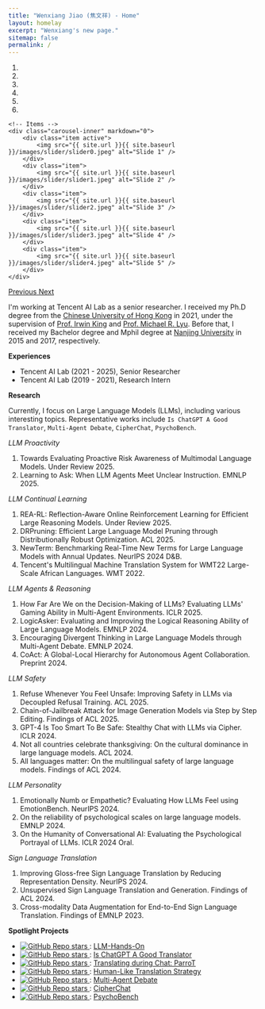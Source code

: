 ```yaml
---
title: "Wenxiang Jiao (焦文祥) - Home"
layout: homelay
excerpt: "Wenxiang's new page."
sitemap: false
permalink: /
---
```


<div markdown="0" id="carousel" class="carousel slide" data-ride="carousel" data-interval="4000" data-pause="hover" >
    <!-- Menu -->
    <ol class="carousel-indicators">
        <li data-target="#carousel" data-slide-to="0" class="active"></li>
        <li data-target="#carousel" data-slide-to="1"></li>
        <li data-target="#carousel" data-slide-to="2"></li>
        <li data-target="#carousel" data-slide-to="3"></li>
        <li data-target="#carousel" data-slide-to="4"></li>
        <li data-target="#carousel" data-slide-to="5"></li>
    </ol>

    <!-- Items -->
    <div class="carousel-inner" markdown="0">
        <div class="item active">
            <img src="{{ site.url }}{{ site.baseurl }}/images/slider/slider0.jpeg" alt="Slide 1" />
        </div>
        <div class="item">
            <img src="{{ site.url }}{{ site.baseurl }}/images/slider/slider1.jpeg" alt="Slide 2" />
        </div>
        <div class="item">
            <img src="{{ site.url }}{{ site.baseurl }}/images/slider/slider2.jpeg" alt="Slide 3" />
        </div>
        <div class="item">
            <img src="{{ site.url }}{{ site.baseurl }}/images/slider/slider3.jpeg" alt="Slide 4" />
        </div>
        <div class="item">
            <img src="{{ site.url }}{{ site.baseurl }}/images/slider/slider4.jpeg" alt="Slide 5" />
        </div>
    </div>
  <a class="left carousel-control" href="#carousel" role="button" data-slide="prev">
    <span class="glyphicon glyphicon-chevron-left" aria-hidden="true"></span>
    <span class="sr-only">Previous</span>
  </a>
  <a class="right carousel-control" href="#carousel" role="button" data-slide="next">
    <span class="glyphicon glyphicon-chevron-right" aria-hidden="true"></span>
    <span class="sr-only">Next</span>
  </a>
</div>


I'm working at Tencent AI Lab as a senior researcher.
I received my Ph.D degree from the [Chinese University of Hong Kong](https://www.cuhk.edu.hk/chinese/index.html) in 2021, under the supervision of [Prof. Irwin King](https://www.cse.cuhk.edu.hk/irwin.king/home) and [Prof. Michael R. Lyu](https://www.cse.cuhk.edu.hk/lyu/). Before that, I received my Bachelor degree and Mphil degree at [Nanjing University](https://www.nju.edu.cn) in 2015 and 2017, respectively.


**Experiences**
- Tencent AI Lab (2021 - 2025), Senior Researcher
- Tencent AI Lab (2019 - 2021), Research Intern


**Research**

Currently, I focus on Large Language Models (LLMs), including various interesting topics.
Representative works include `Is ChatGPT A Good Translator`, `Multi-Agent Debate`, `CipherChat`, `PsychoBench`.

_LLM Proactivity_
1. Towards Evaluating Proactive Risk Awareness of Multimodal Language Models. Under Review 2025.
2. Learning to Ask: When LLM Agents Meet Unclear Instruction. EMNLP 2025.

_LLM Continual Learning_
1. REA-RL: Reflection-Aware Online Reinforcement Learning for Efficient Large Reasoning Models. Under Review 2025.
2. DRPruning: Efficient Large Language Model Pruning through Distributionally Robust Optimization. ACL 2025.
3. NewTerm: Benchmarking Real-Time New Terms for Large Language Models with Annual Updates. NeurIPS 2024 D&B.
4. Tencent's Multilingual Machine Translation System for WMT22 Large-Scale African Languages. WMT 2022.

_LLM Agents & Reasoning_
1. How Far Are We on the Decision-Making of LLMs? Evaluating LLMs' Gaming Ability in Multi-Agent Environments. ICLR 2025.
2. LogicAsker: Evaluating and Improving the Logical Reasoning Ability of Large Language Models. EMNLP 2024.
3. Encouraging Divergent Thinking in Large Language Models through Multi-Agent Debate. EMNLP 2024.
4. CoAct: A Global-Local Hierarchy for Autonomous Agent Collaboration. Preprint 2024.

_LLM Safety_
1. Refuse Whenever You Feel Unsafe: Improving Safety in LLMs via Decoupled Refusal Training. ACL 2025.
2. Chain-of-Jailbreak Attack for Image Generation Models via Step by Step Editing. Findings of ACL 2025.
3. GPT-4 Is Too Smart To Be Safe: Stealthy Chat with LLMs via Cipher. ICLR 2024.
4. Not all countries celebrate thanksgiving: On the cultural dominance in large language models. ACL 2024.
5. All languages matter: On the multilingual safety of large language models. Findings of ACL 2024.

_LLM Personality_
1. Emotionally Numb or Empathetic? Evaluating How LLMs Feel using EmotionBench. NeurIPS 2024.
2. On the reliability of psychological scales on large language models. EMNLP 2024.
3. On the Humanity of Conversational AI: Evaluating the Psychological Portrayal of LLMs. ICLR 2024 Oral.

_Sign Language Translation_
1. Improving Gloss-free Sign Language Translation by Reducing Representation Density. NeurIPS 2024.
2. Unsupervised Sign Language Translation and Generation. Findings of ACL 2024.
3. Cross-modality Data Augmentation for End-to-End Sign Language Translation. Findings of EMNLP 2023.


**Spotlight Projects**
-  <a href="https://github.com/wxjiao/LLM-Hands-On"> <img alt="GitHub Repo stars" src="https://img.shields.io/github/stars/wxjiao/LLM-Hands-On?label=Github%20Stars&style=social"> </a>: [LLM-Hands-On](https://github.com/wxjiao/LLM-Hands-On)
-  <a href="https://github.com/wxjiao/Is-ChatGPT-A-Good-Translator"> <img alt="GitHub Repo stars" src="https://img.shields.io/github/stars/wxjiao/Is-ChatGPT-A-Good-Translator?label=Github%20Stars&style=social"> </a>: [Is ChatGPT A Good Translator](https://github.com/wxjiao/Is-ChatGPT-A-Good-Translator)
- <a href="https://github.com/wxjiao/ParroT"> <img alt="GitHub Repo stars" src="https://img.shields.io/github/stars/wxjiao/ParroT?label=Github%20Stars&style=social"> </a>: [Translating during Chat: ParroT](https://github.com/wxjiao/ParroT)  
- <a href="https://github.com/zwhe99/MAPS-mt"> <img alt="GitHub Repo stars" src="https://img.shields.io/github/stars/zwhe99/MAPS-mt?label=Github%20Stars&style=social"> </a>: [Human-Like Translation Strategy](https://github.com/zwhe99/MAPS-mt)     
- <a href="https://github.com/Skytliang/Multi-Agents-Debate"> <img alt="GitHub Repo stars" src="https://img.shields.io/github/stars/Skytliang/Multi-Agents-Debate?label=Github%20Stars&style=social"> </a>: [Multi-Agent Debate](https://github.com/Skytliang/Multi-Agents-Debate)       
- <a href="https://github.com/RobustNLP/CipherChat"> <img alt="GitHub Repo stars" src="https://img.shields.io/github/stars/RobustNLP/CipherChat?label=Github%20Stars&style=social"> </a>: [CipherChat](https://github.com/RobustNLP/CipherChat)
- <a href="https://github.com/CUHK-ARISE/PsychoBench"> <img alt="GitHub Repo stars" src="https://img.shields.io/github/stars/CUHK-ARISE/PsychoBench?label=Github%20Stars&style=social"> </a>: [PsychoBench](https://github.com/CUHK-ARISE/PsychoBench)    

